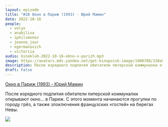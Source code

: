 ```yaml
---
layout: episode
title: "#28 Окно в Париж (1993) - Юрий Мамин"
date: 2022-10-16
people:
  - volyx
  - anabilisa
  - iphilimonov
  - jeanne_jour
  - egermanovich
  - victoriia
audio: kinoklub-2022-10-16-okno-v-parizh.mp3
image: https://avatars.mds.yandex.net/get-kinopoisk-image/1900788/158a5fa0-2adc-4226-aeef-44d9440c05e3/600x
description: После изрядного подпития обитатели питерской коммуналки открывают окно… в Париж. С этого момента начинаются прогулки по городу грёз, а также злоключения французских «гостей» на берегах Невы.
draft: False
---
```


[Окно в Париж (1993) - Юрий Мамин](https://www.kinopoisk.ru/film/40882/)

После изрядного подпития обитатели питерской коммуналки открывают окно… в Париж. С этого момента начинаются прогулки по городу грёз, а также злоключения французских «гостей» на берегах Невы.

![](https://avatars.mds.yandex.net/get-kinopoisk-image/1900788/158a5fa0-2adc-4226-aeef-44d9440c05e3/600x)

